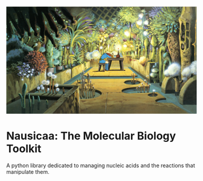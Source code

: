 ![Header image](images/nausicaa-what-it-feels-like-to-deal-with-metadata.jpg)

# Nausicaa: The Molecular Biology Toolkit

A python library dedicated to managing nucleic acids and the reactions that manipulate them.
